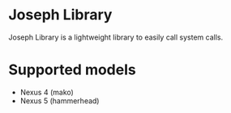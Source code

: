 Joseph Library
===============================================================================
Joseph Library is a lightweight library to easily call system calls. 


# Supported models
- Nexus 4 (mako)
- Nexus 5 (hammerhead)
